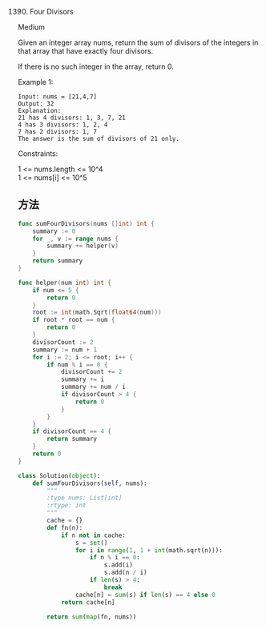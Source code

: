 1390. Four Divisors


Medium


Given an integer array nums, return the sum of divisors of the integers in that array that have exactly four divisors.

If there is no such integer in the array, return 0.

 

Example 1:

```
Input: nums = [21,4,7]
Output: 32
Explanation:
21 has 4 divisors: 1, 3, 7, 21
4 has 3 divisors: 1, 2, 4
7 has 2 divisors: 1, 7
The answer is the sum of divisors of 21 only.
```

Constraints:

1 <= nums.length <= 10^4   
1 <= nums[i] <= 10^5


## 方法

```go
func sumFourDivisors(nums []int) int {
    summary := 0
	for _, v := range nums {
		summary += helper(v)
	}
	return summary
}

func helper(num int) int {
	if num <= 5 {
		return 0
	}
	root := int(math.Sqrt(float64(num)))
    if root * root == num {
        return 0
    }
	divisorCount := 2
    summary := num + 1
	for i := 2; i <= root; i++ {
		if num % i == 0 {
			divisorCount += 2
            summary += i
            summary += num / i
			if divisorCount > 4 {
				return 0
			}
		}
	}
    if divisorCount == 4 {
        return summary
    }
    return 0
}
```



```python
class Solution(object):
    def sumFourDivisors(self, nums):
        """
        :type nums: List[int]
        :rtype: int
        """
        cache = {}
        def fn(n):
            if n not in cache:
                s = set()
                for i in range(1, 1 + int(math.sqrt(n))):
                    if n % i == 0:
                        s.add(i)
                        s.add(n / i)
                    if len(s) > 4:
                        break
                cache[n] = sum(s) if len(s) == 4 else 0
            return cache[n]
                
        return sum(map(fn, nums))
```